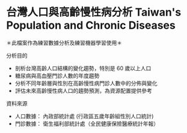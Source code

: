 # 台灣人口與高齡慢性病分析 Taiwan's Population and Chronic Diseases
＊此檔案作為練習數據分析及練習機器學習使用＊

分析目的
- 剖析台灣高齡人口結構的變化趨勢，特別是 60 歲以上人口
- 糖尿病與高血壓門診人數的年度趨勢
- 分析不同年齡層與性別在高齡慢性病門診人數中的分佈與變化
- 評估未來高齡慢性病人口的趨勢預測，為資源配置提供參考

資料來源
- 人口數據： 內政部統計處  (行政區五歲年齡組性別人口統計)
- 門診數據： 衛生福利部統計處（全民健康保險醫療統計年報）
